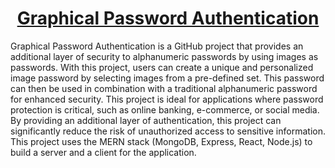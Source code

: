 <h1 align="center"><a href="https://graphical-auth-client.vercel.app/">Graphical Password Authentication</a></h1>



Graphical Password Authentication is a GitHub project that provides an additional layer of security to alphanumeric passwords by using images as passwords. With this project, users can create a unique and personalized image password by selecting images from a pre-defined set. This password can then be used in combination with a traditional alphanumeric password for enhanced security. This project is ideal for applications where password protection is critical, such as online banking, e-commerce, or social media. By providing an additional layer of authentication, this project can significantly reduce the risk of unauthorized access to sensitive information. This project uses the MERN stack (MongoDB, Express, React, Node.js) to build a server and a client for the application.

